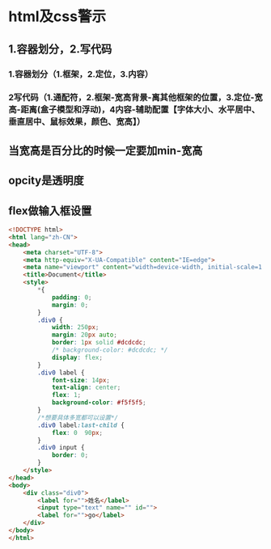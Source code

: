 # html及css警示

## 1.容器划分，2.写代码

### 1.容器划分（1.框架，2.定位，3.内容）

### 2写代码（1.通配符，2.框架-宽高背景-离其他框架的位置，3.定位-宽高-距离(盒子模型和浮动)，4内容-辅助配置【字体大小、水平居中、垂直居中、鼠标效果，颜色、宽高】）



## 当宽高是百分比的时候一定要加min-宽高



## opcity是透明度



## flex做输入框设置

```html
<!DOCTYPE html>
<html lang="zh-CN">
<head>
    <meta charset="UTF-8">
    <meta http-equiv="X-UA-Compatible" content="IE=edge">
    <meta name="viewport" content="width=device-width, initial-scale=1.0">
    <title>Document</title>
    <style>
        *{
            padding: 0;
            margin: 0;
        }
        .div0 {
            width: 250px;
            margin: 20px auto;
            border: 1px solid #dcdcdc;
            /* background-color: #dcdcdc; */
            display: flex;
        }
        .div0 label {
            font-size: 14px;
            text-align: center;
            flex: 1;
            background-color: #f5f5f5;
        }
        /*想要具体多宽都可以设置*/
        .div0 label:last-child {
            flex: 0  90px;
        }
        .div0 input {
            border: 0;
        }
    </style>
</head>
<body>
    <div class="div0">
        <label for="">姓名</label>
        <input type="text" name="" id="">
        <label for="">go</label>
    </div>
</body>
</html>
```




